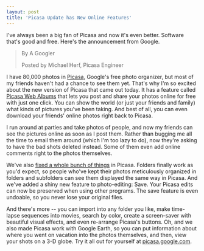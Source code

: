 ```yaml
---
layout: post  
title: 'Picasa Update has New Online Features'
---
```

I've always been a big fan of Picasa and now it's even better. Software that's good and free. Here's the announcement from Google.

> By A Googler 
> 
> Posted by Michael Herf, Picasa Engineer   
  
I have 80,000 photos in [Picasa](http://picasa.google.com/), Google's free photo organizer, but most of my friends haven't had a chance to see them yet. That's why I'm so excited about the new version of Picasa that came out today. It has a feature called [Picasa Web Albums](http://picasaweb.google.com/) that lets you post and share your photos online for free with just one click. You can show the world (or just your friends and family) what kinds of pictures you've been taking. And best of all, you can even download your friends' online photos right back to Picasa.  
  
I run around at parties and take photos of people, and now my friends can see the pictures online as soon as I post them. Rather than bugging me all the time to email them around (which I'm too lazy to do), now they're asking to have the bad shots deleted instead. Some of them even add online comments right to the photos themselves.  
  
We've also [fixed a whole bunch of things](http://readme.picasa.com/public/releasenotes.html) in Picasa. Folders finally work as you'd expect, so people who've kept their photos meticulously organized in folders and subfolders can see them displayed the same way in Picasa. And we've added a shiny new feature to photo-editing: Save. Your Picasa edits can now be preserved when using other programs. The save feature is even undoable, so you never lose your original files.  
  
And there's more -- you can import into any folder you like, make time-lapse sequences into movies, search by color, create a screen-saver with beautiful visual effects, and even re-arrange Picasa's buttons. Oh, and we also made Picasa work with Google Earth, so you can put information about where you went on vacation into the photos themselves, and then, view your shots on a 3-D globe. Try it all out for yourself at [picasa.google.com](http://picasa.google.com/).
